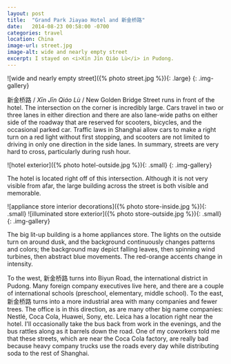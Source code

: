 ```yaml
---
layout: post
title:  "Grand Park Jiayao Hotel and 新金桥路"
date:   2014-08-23 00:58:00 -0700
categories: travel
location: China
image-url: street.jpg
image-alt: wide and nearly empty street
excerpt: I stayed on <i>Xīn Jīn Qiáo Lù</i> in Pudong.
---
```

![wide and nearly empty street]({% photo street.jpg %}){: .large}
{: .img-gallery}

新金桥路 / _Xīn Jīn Qiáo Lù_ / New Golden Bridge Street runs in front of the hotel. The intersection on the corner is incredibly large. Cars travel in two or three lanes in either direction and there are also lane-wide paths on either side of the roadway that are reserved for scooters, bicycles, and the occasional parked car. Traffic laws in Shanghai allow cars to make a right turn on a red light without first stopping, and scooters are not limited to driving in only one direction in the side lanes. In summary, streets are very hard to cross, particularly during rush hour.

![hotel exterior]({% photo hotel-outside.jpg %}){: .small}
{: .img-gallery}

The hotel is located right off of this intersection. Although it is not very visible from afar, the large building across the street is both visible and memorable.

![appliance store interior decorations]({% photo store-inside.jpg %}){: .small}
![illuminated store exterior]({% photo store-outside.jpg %}){: .small}
{: .img-gallery}

The big lit-up building is a home appliances store. The lights on the outside turn on around dusk, and the background continuously changes patterns and colors; the background may depict falling leaves, then spinning wind turbines, then abstract blue movements. The red-orange accents change in intensity.

To the west, 新金桥路 turns into Biyun Road, the international district in Pudong. Many foreign company executives live here, and there are a couple of international schools (preschool, elementary, middle school). To the east, 新金桥路 turns into a more industrial area with many companies and fewer trees. The office is in this direction, as are many other big name companies: Nestlé, Coca Cola, Huawei, Sony, etc. Leica has a location right near the hotel. I'll occasionally take the bus back from work in the evenings, and the bus rattles along as it barrels down the road. One of my coworkers told me that these streets, which are near the Coca Cola factory, are really bad because heavy company trucks use the roads every day while distributing soda to the rest of Shanghai.
